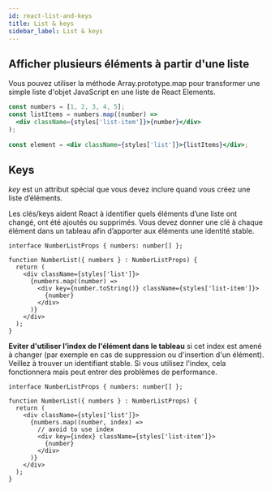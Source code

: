 ```yaml
---
id: react-list-and-keys
title: List & keys
sidebar_label: List & keys
---
```


## Afficher plusieurs éléments à partir d'une liste

Vous pouvez utiliser la méthode Array.prototype.map pour transformer une simple liste d'objet JavaScript en une liste de React Elements.

```jsx
const numbers = [1, 2, 3, 4, 5];
const listItems = numbers.map((number) =>
  <div className={styles['list-item']}>{number}</div>
);
  
const element = <div className={styles['list']}>{listItems}</div>;
```

## Keys

*key* est un attribut spécial que vous devez inclure quand vous créez une liste d’éléments.

Les clés/keys aident React à identifier quels éléments d’une liste ont changé, ont été ajoutés ou supprimés. Vous devez donner une clé à chaque élément dans un tableau afin d’apporter aux éléments une identité stable.

```tsx
interface NumberListProps { numbers: number[] };
  
function NumberList({ numbers } : NumberListProps) {
  return (
    <div className={styles['list']}>
      {numbers.map((number) =>
        <div key={number.toString()} className={styles['list-item']}>
          {number}
        </div>
      )}
    </div>
  );
}
```

**Eviter d'utiliser l'index de l'élément dans le tableau** si cet index est amené à changer (par exemple en cas de suppression ou d'insertion d'un élément). Veillez à trouver un identifiant stable. Si vous utilisez l'index, cela fonctionnera mais peut entrer des problèmes de performance.

```tsx
interface NumberListProps { numbers: number[] };
  
function NumberList({ numbers } : NumberListProps) {
  return (
    <div className={styles['list']}>
      {numbers.map((number, index) =>
        // avoid to use index
        <div key={index} className={styles['list-item']}>
          {number}
        </div>
      )}
    </div>
  );
}
```
